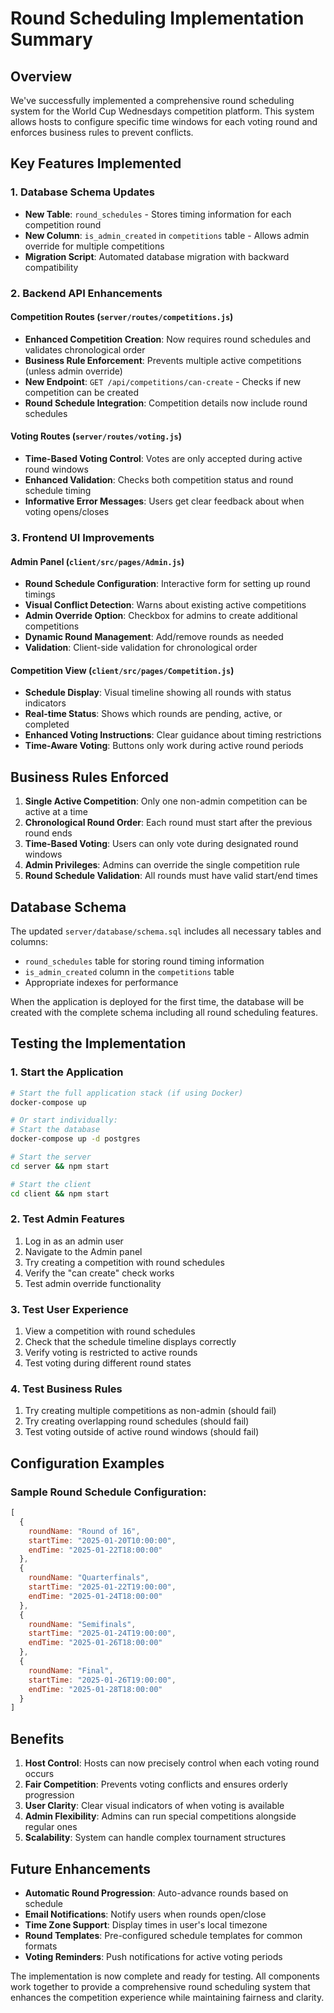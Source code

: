 # Round Scheduling Implementation Summary

## Overview
We've successfully implemented a comprehensive round scheduling system for the World Cup Wednesdays competition platform. This system allows hosts to configure specific time windows for each voting round and enforces business rules to prevent conflicts.

## Key Features Implemented

### 1. Database Schema Updates
- **New Table**: `round_schedules` - Stores timing information for each competition round
- **New Column**: `is_admin_created` in `competitions` table - Allows admin override for multiple competitions
- **Migration Script**: Automated database migration with backward compatibility

### 2. Backend API Enhancements

#### Competition Routes (`server/routes/competitions.js`)
- **Enhanced Competition Creation**: Now requires round schedules and validates chronological order
- **Business Rule Enforcement**: Prevents multiple active competitions (unless admin override)
- **New Endpoint**: `GET /api/competitions/can-create` - Checks if new competition can be created
- **Round Schedule Integration**: Competition details now include round schedules

#### Voting Routes (`server/routes/voting.js`)
- **Time-Based Voting Control**: Votes are only accepted during active round windows
- **Enhanced Validation**: Checks both competition status and round schedule timing
- **Informative Error Messages**: Users get clear feedback about when voting opens/closes

### 3. Frontend UI Improvements

#### Admin Panel (`client/src/pages/Admin.js`)
- **Round Schedule Configuration**: Interactive form for setting up round timings
- **Visual Conflict Detection**: Warns about existing active competitions
- **Admin Override Option**: Checkbox for admins to create additional competitions
- **Dynamic Round Management**: Add/remove rounds as needed
- **Validation**: Client-side validation for chronological order

#### Competition View (`client/src/pages/Competition.js`)
- **Schedule Display**: Visual timeline showing all rounds with status indicators
- **Real-time Status**: Shows which rounds are pending, active, or completed
- **Enhanced Voting Instructions**: Clear guidance about timing restrictions
- **Time-Aware Voting**: Buttons only work during active round periods

## Business Rules Enforced

1. **Single Active Competition**: Only one non-admin competition can be active at a time
2. **Chronological Round Order**: Each round must start after the previous round ends
3. **Time-Based Voting**: Users can only vote during designated round windows
4. **Admin Privileges**: Admins can override the single competition rule
5. **Round Schedule Validation**: All rounds must have valid start/end times

## Database Schema

The updated `server/database/schema.sql` includes all necessary tables and columns:
- `round_schedules` table for storing round timing information
- `is_admin_created` column in the `competitions` table
- Appropriate indexes for performance

When the application is deployed for the first time, the database will be created with the complete schema including all round scheduling features.

## Testing the Implementation

### 1. Start the Application
```bash
# Start the full application stack (if using Docker)
docker-compose up

# Or start individually:
# Start the database
docker-compose up -d postgres

# Start the server
cd server && npm start

# Start the client  
cd client && npm start
```

### 2. Test Admin Features
1. Log in as an admin user
2. Navigate to the Admin panel
3. Try creating a competition with round schedules
4. Verify the "can create" check works
5. Test admin override functionality

### 3. Test User Experience
1. View a competition with round schedules
2. Check that the schedule timeline displays correctly
3. Verify voting is restricted to active rounds
4. Test voting during different round states

### 4. Test Business Rules
1. Try creating multiple competitions as non-admin (should fail)
2. Try creating overlapping round schedules (should fail)
3. Test voting outside of active round windows (should fail)

## Configuration Examples

### Sample Round Schedule Configuration:
```javascript
[
  {
    roundName: "Round of 16",
    startTime: "2025-01-20T10:00:00",
    endTime: "2025-01-22T18:00:00"
  },
  {
    roundName: "Quarterfinals", 
    startTime: "2025-01-22T19:00:00",
    endTime: "2025-01-24T18:00:00"
  },
  {
    roundName: "Semifinals",
    startTime: "2025-01-24T19:00:00", 
    endTime: "2025-01-26T18:00:00"
  },
  {
    roundName: "Final",
    startTime: "2025-01-26T19:00:00",
    endTime: "2025-01-28T18:00:00"
  }
]
```

## Benefits

1. **Host Control**: Hosts can now precisely control when each voting round occurs
2. **Fair Competition**: Prevents voting conflicts and ensures orderly progression
3. **User Clarity**: Clear visual indicators of when voting is available
4. **Admin Flexibility**: Admins can run special competitions alongside regular ones
5. **Scalability**: System can handle complex tournament structures

## Future Enhancements

- **Automatic Round Progression**: Auto-advance rounds based on schedule
- **Email Notifications**: Notify users when rounds open/close
- **Time Zone Support**: Display times in user's local timezone
- **Round Templates**: Pre-configured schedule templates for common formats
- **Voting Reminders**: Push notifications for active voting periods

The implementation is now complete and ready for testing. All components work together to provide a comprehensive round scheduling system that enhances the competition experience while maintaining fairness and clarity.